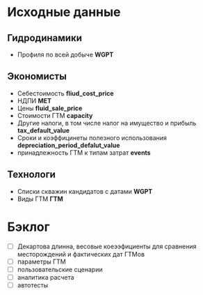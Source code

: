 # Исходные данные
## Гидродинамики
  * Профиля по всей добыче **WGPT**
## Экономисты
  * Себестоимость **fliud_cost_price**
  * НДПИ **MET**
  * Цены **fluid_sale_price**
  * Стоимости ГТМ **capacity**
  * Другие налоги, в том числе налог на имущество и прибыль **tax_default_value**
  * Сроки и коэффицинеты полезного использования **depreciation_period_defalut_value**
  * принадлежность ГТМ к типам затрат **events**
## Технологи
  * Списки скважин кандидатов с датами **WGPT**
  * Виды ГТМ **ГТМ**  
# Бэклог
 - [ ] Декартова длинна, весовые коеээфициенты для сравнения месторождений и фактических дат ГТМов
 - [ ] параметры ГТМ
 - [ ] пользовательские сценарии
 - [ ] аналитика расчета
 - [ ] автотесты